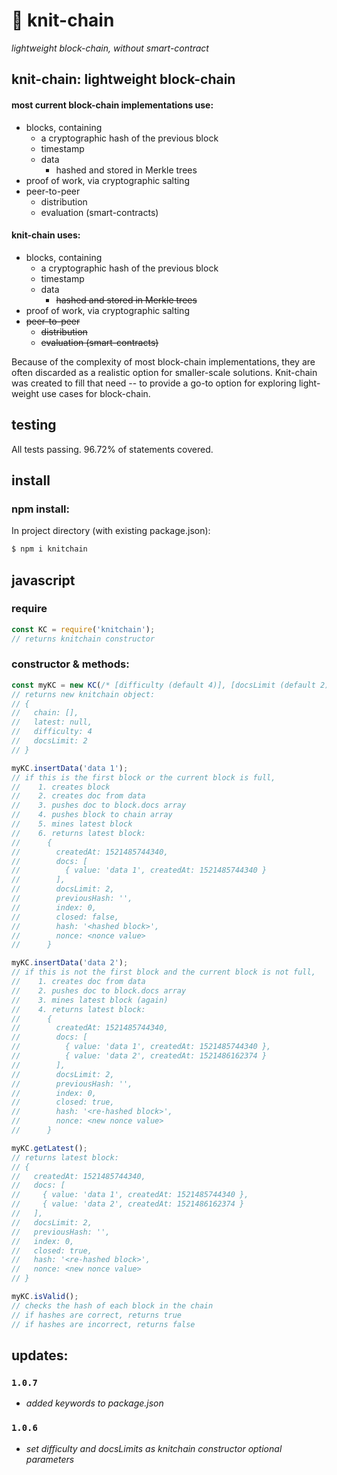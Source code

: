 # 🧶 knit-chain
_lightweight block-chain, without smart-contract_


## knit-chain: lightweight block-chain

#### most current block-chain implementations use:

* blocks, containing
  * a cryptographic hash of the previous block
  * timestamp
  * data
    * hashed and stored in Merkle trees
* proof of work, via cryptographic salting
* peer-to-peer
  * distribution
  * evaluation (smart-contracts)

#### knit-chain uses:

* blocks, containing
  * a cryptographic hash of the previous block
  * timestamp
  * data
    * ~~hashed and stored in Merkle trees~~
* proof of work, via cryptographic salting
* ~~peer-to-peer~~
  * ~~distribution~~
  * ~~evaluation (smart-contracts)~~

Because of the complexity of most block-chain implementations, they are often discarded as a realistic option for smaller-scale solutions. Knit-chain was created to fill that need -- to provide a go-to option for exploring light-weight use cases for block-chain.

## testing
All tests passing.
96.72% of statements covered.

## install
### npm install:
In project directory (with existing package.json):
```sh
$ npm i knitchain
```
## javascript
### require
```js
const KC = require('knitchain');
// returns knitchain constructor
```
### constructor & methods:
```js
const myKC = new KC(/* [difficulty (default 4)], [docsLimit (default 2)] */);
// returns new knitchain object:
// {
//   chain: [],
//   latest: null,
//   difficulty: 4
//   docsLimit: 2
// }
```
```js
myKC.insertData('data 1');
// if this is the first block or the current block is full,
//    1. creates block
//    2. creates doc from data
//    3. pushes doc to block.docs array
//    4. pushes block to chain array
//    5. mines latest block
//    6. returns latest block:
//      {
//        createdAt: 1521485744340,
//        docs: [
//          { value: 'data 1', createdAt: 1521485744340 }
//        ],
//        docsLimit: 2,
//        previousHash: '',
//        index: 0,
//        closed: false,
//        hash: '<hashed block>',
//        nonce: <nonce value>
//      }

myKC.insertData('data 2');
// if this is not the first block and the current block is not full,
//    1. creates doc from data
//    2. pushes doc to block.docs array
//    3. mines latest block (again)
//    4. returns latest block:
//      {
//        createdAt: 1521485744340,
//        docs: [
//          { value: 'data 1', createdAt: 1521485744340 },
//          { value: 'data 2', createdAt: 1521486162374 }
//        ],
//        docsLimit: 2,
//        previousHash: '',
//        index: 0,
//        closed: true,
//        hash: '<re-hashed block>',
//        nonce: <new nonce value>
//      }
```
```js
myKC.getLatest();
// returns latest block:
// {
//   createdAt: 1521485744340,
//   docs: [
//     { value: 'data 1', createdAt: 1521485744340 },
//     { value: 'data 2', createdAt: 1521486162374 }
//   ],
//   docsLimit: 2,
//   previousHash: '',
//   index: 0,
//   closed: true,
//   hash: '<re-hashed block>',
//   nonce: <new nonce value>
// }
```
```js
myKC.isValid();
// checks the hash of each block in the chain
// if hashes are correct, returns true
// if hashes are incorrect, returns false
```
## updates:
### ```1.0.7```
* _added keywords to package.json_
### ```1.0.6```
* _set difficulty and docsLimits as knitchain constructor optional parameters_
